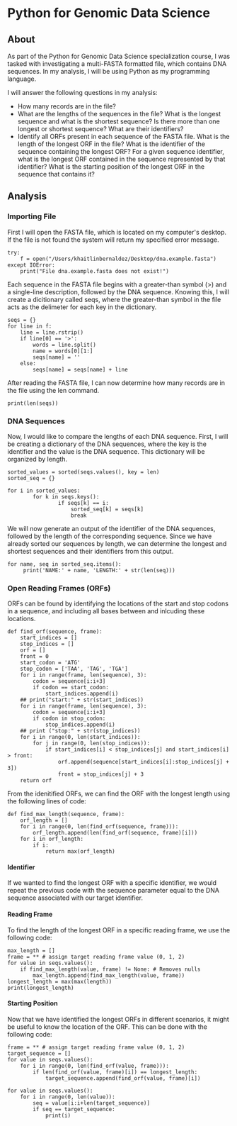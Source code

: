 # Python for Genomic Data Science

## About
As part of the Python for Genomic Data Science specialization course, I was tasked with investigating a multi-FASTA formatted file, which contains DNA sequences. In my analysis, I will be using Python as my programming language.

I will answer the following questions in my analysis:
- How many records are in the file?
- What are the lengths of the sequences in the file? What is the longest sequence and what is the shortest sequence? Is there more than one longest or shortest sequence? What are their identifiers?
- Identify all ORFs present in each sequence of the FASTA file. What is the length of the longest ORF in the file? What is the identifier of the sequence containing the longest ORF? For a given sequence identifier, what is the longest ORF contained in the sequence represented by that identifier? What is the starting position of the longest ORF in the sequence that contains it?

## Analysis
### Importing File
First I will open the FASTA file, which is located on my computer's desktop. If the file is not found the system will return my specified error message.

```
try:
	f = open("/Users/khaitlinbernaldez/Desktop/dna.example.fasta")
except IOError:
	print("File dna.example.fasta does not exist!")
```

Each sequence in the FASTA file begins with a greater-than symbol (>) and a single-line description, followed by the DNA sequence. Knowing this, I will create a dicitionary called seqs, where the greater-than symbol in the file acts as the delimeter for each key in the dictionary.

```
seqs = {}
for line in f:
	line = line.rstrip()
	if line[0] == '>':
		words = line.split()
		name = words[0][1:]
		seqs[name] = ''
	else:
		seqs[name] = seqs[name] + line
```

After reading the FASTA file, I can now determine how many records are in the file using the len command.

```
print(len(seqs))
```

### DNA Sequences

Now, I would like to compare the lengths of each DNA sequence. First, I will be creating a dictionary of the DNA sequences, where the key is the identifier and the value is the DNA sequence. This dictionary will be organized by length.

```
sorted_values = sorted(seqs.values(), key = len)
sorted_seq = {}

for i in sorted_values:
		for k in seqs.keys():
				if seqs[k] == i:
					sorted_seq[k] = seqs[k]
					break
```

We will now generate an output of the identifier of the DNA sequences, followed by the length of the corresponding sequence. Since we have already sorted our sequences by length, we can determine the longest and shortest sequences and their identifiers from this output.

```
for name, seq in sorted_seq.items():
	 print('NAME:' + name, 'LENGTH:' + str(len(seq)))
```

### Open Reading Frames (ORFs)
ORFs can be found by identifying the locations of the start and stop codons in a sequence, and including all bases between and inlcuding these locations.

```
def find_orf(sequence, frame):
	start_indices = []
	stop_indices = []
	orf = []
	front = 0
	start_codon = 'ATG'
	stop_codon = ['TAA', 'TAG', 'TGA']
	for i in range(frame, len(sequence), 3):
		codon = sequence[i:i+3]
		if codon == start_codon:
			start_indices.append(i)
	## print("start:" + str(start_indices))
	for i in range(frame, len(sequence), 3):
		codon = sequence[i:i+3]
		if codon in stop_codon:
			stop_indices.append(i)
	## print ("stop:" + str(stop_indices))
	for i in range(0, len(start_indices)):
		for j in range(0, len(stop_indices)):
			if start_indices[i] < stop_indices[j] and start_indices[i] > front:
				orf.append(sequence[start_indices[i]:stop_indices[j] + 3])
				front = stop_indices[j] + 3
	return orf
```

From the idenitified ORFs, we can find the ORF with the longest length using the following lines of code:

```
def find_max_length(sequence, frame):
	orf_length = []
	for i in range(0, len(find_orf(sequence, frame))):
		orf_length.append(len(find_orf(sequence, frame)[i]))
	for i in orf_length:
		if i:
			return max(orf_length)
```

#### Identifier
If we wanted to find the longest ORF with a specific identifier, we would repeat the previous code with the sequence parameter equal to the DNA sequence associated with our target identifier.


#### Reading Frame
To find the length of the longest ORF in a specific reading frame, we use the following code:

```
max_length = []
frame = ** # assign target reading frame value (0, 1, 2)
for value in seqs.values():
	if find_max_length(value, frame) != None: # Removes nulls
		max_length.append(find_max_length(value, frame))
longest_length = max(max(length))
print(longest_length)
```

#### Starting Position
Now that we have identified the longest ORFs in different scenarios, it might be useful to know the location of the ORF. This can be done with the following code:

```
frame = ** # assign target reading frame value (0, 1, 2)
target_sequence = []
for value in seqs.values():
	for i in range(0, len(find_orf(value, frame))):
		if len(find_orf(value, frame)[i]) == longest_length:
			target_sequence.append(find_orf(value, frame)[i])

for value in seqs.values():
	for i in range(0, len(value)):
		seq = value[i:i+len(target_sequence)]
		if seq == target_sequence:
			print(i)
```
